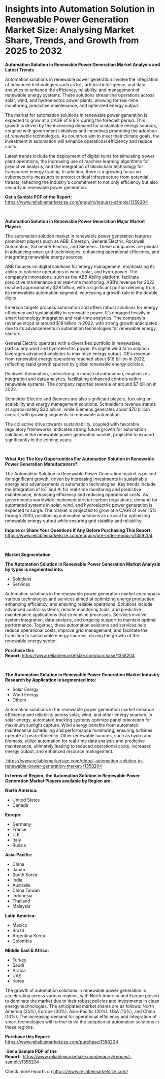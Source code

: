 <p><h1>Insights into Automation Solution in Renewable Power Generation Market Size: Analysing Market Share, Trends, and Growth from 2025 to 2032</h1></p><p><strong>Automation Solution in Renewable Power Generation Market Analysis and Latest Trends</strong></p>
<p><p>Automation solutions in renewable power generation involve the integration of advanced technologies such as IoT, artificial intelligence, and data analytics to enhance the efficiency, reliability, and management of renewable energy systems. These solutions streamline operations across solar, wind, and hydroelectric power plants, allowing for real-time monitoring, predictive maintenance, and optimized energy output.</p><p>The market for automation solutions in renewable power generation is expected to grow at a CAGR of 9.9% during the forecast period. This growth is driven by the increasing demand for sustainable energy sources, coupled with government initiatives and incentives promoting the adoption of renewable technologies. As countries aim to meet their climate goals, the investment in automation will enhance operational efficiency and reduce costs.</p><p>Latest trends include the deployment of digital twins for simulating power plant operations, the increasing use of machine learning algorithms for predictive analysis, and the integration of blockchain technology for transparent energy trading. In addition, there is a growing focus on cybersecurity measures to protect critical infrastructure from potential threats, reflecting the industry's commitment to not only efficiency but also security in renewable power generation.</p></p>
<p><strong>Get a Sample PDF of the Report:&nbsp;</strong> <a href="https://www.reliablemarketsize.com/enquiry/request-sample/1358204?utm_campaign=2459&utm_medium=2&utm_source=Github&utm_content=ia&utm_term=11032025&utm_id=automation-solution-in-renewable-power-generation">https://www.reliablemarketsize.com/enquiry/request-sample/1358204</a></p>
<p>&nbsp;</p>
<p><strong>Automation Solution in Renewable Power Generation Major Market Players</strong></p>
<p><p>The automation solution market in renewable power generation features prominent players such as ABB, Emerson, General Electric, Rockwell Automation, Schneider Electric, and Siemens. These companies are pivotal in advancing smart grid technologies, enhancing operational efficiency, and integrating renewable energy sources.</p><p>ABB focuses on digital solutions for energy management, emphasizing its ability to optimize operations in wind, solar, and hydropower. The company’s innovations, such as the ABB Ability platform, facilitate predictive maintenance and real-time monitoring. ABB’s revenue for 2022 reached approximately $28 billion, with a significant portion deriving from its renewables automation segment, witnessing a growth rate in the double digits.</p><p>Emerson targets process automation and offers robust solutions for energy efficiency and sustainability in renewable power. It’s engaged heavily in smart technology integration and real-time analytics. The company's revenue stood at around $18 billion in 2022, with strong growth anticipated due to its advancements in automation technologies for renewable energy sectors.</p><p>General Electric operates with a diversified portfolio in renewables, particularly wind and hydroelectric power. Its digital wind farm solution leverages advanced analytics to maximize energy output. GE's revenue from renewable energy operations reached about $16 billion in 2022, reflecting rapid growth spurred by global renewable energy policies.</p><p>Rockwell Automation, specializing in industrial automation, emphasizes integration and data analytics, facilitating enhanced controls within renewable systems. The company reported revenue of around $7 billion in 2022.</p><p>Schneider Electric and Siemens are also significant players, focusing on scalability and energy management solutions. Schneider’s revenue stands at approximately $30 billion, while Siemens generates about $70 billion overall, with growing segments in renewable automation.</p><p>The collective drive towards sustainability, coupled with favorable regulatory frameworks, indicates strong future growth for automation solutions in the renewable power generation market, projected to expand significantly in the coming years.</p></p>
<p>&nbsp;</p>
<p><strong>What Are The Key Opportunities For Automation Solution in Renewable Power Generation Manufacturers?</strong></p>
<p><p>The Automation Solution in Renewable Power Generation market is poised for significant growth, driven by increasing investments in sustainable energy and advancements in automation technologies. Key trends include the integration of IoT and AI for real-time monitoring and predictive maintenance, enhancing efficiency and reducing operational costs. As governments worldwide implement stricter carbon regulations, demand for automated systems in solar, wind, and hydroelectric power generation is expected to surge. The market is projected to grow at a CAGR of over 15% through 2030, positioning automated solutions as crucial for optimizing renewable energy output while ensuring grid stability and reliability.</p></p>
<p><strong>Inquire or Share Your Questions If Any Before Purchasing This Report:</strong> <a href="https://www.reliablemarketsize.com/enquiry/pre-order-enquiry/1358204?utm_campaign=2459&utm_medium=2&utm_source=Github&utm_content=ia&utm_term=11032025&utm_id=automation-solution-in-renewable-power-generation">https://www.reliablemarketsize.com/enquiry/pre-order-enquiry/1358204</a></p>
<p>&nbsp;</p>
<p><strong>Market Segmentation</strong></p>
<p><strong>The Automation Solution in Renewable Power Generation Market Analysis by types is segmented into:</strong></p>
<p><ul><li>Solutions</li><li>Services</li></ul></p>
<p><p>Automation solutions in the renewable power generation market encompass various technologies and services aimed at optimizing energy production, enhancing efficiency, and ensuring reliable operations. Solutions include advanced control systems, remote monitoring tools, and predictive maintenance applications that streamline processes. Services involve system integration, data analysis, and ongoing support to maintain optimal performance. Together, these automation solutions and services help reduce operational costs, improve grid management, and facilitate the transition to sustainable energy sources, driving the growth of the renewable energy sector.</p></p>
<p><strong>Purchase this Report:&nbsp;</strong><a href="https://www.reliablemarketsize.com/purchase/1358204?utm_campaign=2459&utm_medium=2&utm_source=Github&utm_content=ia&utm_term=11032025&utm_id=automation-solution-in-renewable-power-generation">https://www.reliablemarketsize.com/purchase/1358204</a></p>
<p>&nbsp;</p>
<p><strong>The Automation Solution in Renewable Power Generation Market Industry Research by Application is segmented into:</strong></p>
<p><ul><li>Solar Energy</li><li>Wind Energy</li><li>Others</li></ul></p>
<p><p>Automation solutions in the renewable power generation market enhance efficiency and reliability across solar, wind, and other energy sources. In solar energy, automated tracking systems optimize panel orientation for maximum sunlight capture. Wind energy benefits from automated maintenance scheduling and performance monitoring, ensuring turbines operate at peak efficiency. Other renewable sources, such as hydro and biomass, utilize automation for real-time data analysis and predictive maintenance, ultimately leading to reduced operational costs, increased energy output, and enhanced resource management.</p></p>
<p><a href="https://www.reliablemarketsize.com/global-automation-solution-in-renewable-power-generation-market-r1358204?utm_campaign=2459&utm_medium=2&utm_source=Github&utm_content=ia&utm_term=11032025&utm_id=automation-solution-in-renewable-power-generation">&nbsp;https://www.reliablemarketsize.com/global-automation-solution-in-renewable-power-generation-market-r1358204</a></p>
<p><strong>In terms of Region, the Automation Solution in Renewable Power Generation Market Players available by Region are:</strong></p>
<p>
    <p> <strong> North America: </strong>
        <ul>
            <li>United States</li>
            <li>Canada</li>
        </ul>
        </p> 
    <p> <strong> Europe: </strong>
        <ul>
            <li>Germany</li>
            <li>France</li>
            <li>U.K.</li>
            <li>Italy</li>
            <li>Russia</li>
        </ul>
        </p> 
    <p> <strong> Asia-Pacific: </strong>
        <ul>
            <li>China</li>
            <li>Japan</li>
            <li>South Korea</li>
            <li>India</li>
            <li>Australia</li>
            <li>China Taiwan</li>
            <li>Indonesia</li>
            <li>Thailand</li>
            <li>Malaysia</li>
        </ul>
        </p> 
    <p> <strong> Latin America: </strong>
        <ul>
            <li>Mexico</li>
            <li>Brazil</li>
            <li>Argentina Korea</li>
            <li>Colombia</li>
        </ul>
        </p> 
    <p> <strong> Middle East & Africa: </strong>
        <ul>
            <li>Turkey</li>
            <li>Saudi</li>
            <li>Arabia</li>
            <li>UAE</li>
            <li>Korea</li>
        </ul>
    </p>
    </p>
<p><p>The growth of automation solutions in renewable power generation is accelerating across various regions, with North America and Europe poised to dominate the market due to their robust policies and investments in clean energy technologies. The anticipated market shares are as follows: North America (25%), Europe (30%), Asia-Pacific (20%), USA (15%), and China (10%). The increasing demand for operational efficiency and integration of smart technologies will further drive the adoption of automation solutions in these regions.</p></p>
<p><strong>Purchase this Report: </strong><a href="https://www.reliablemarketsize.com/purchase/1358204?utm_campaign=2459&utm_medium=2&utm_source=Github&utm_content=ia&utm_term=11032025&utm_id=automation-solution-in-renewable-power-generation">https://www.reliablemarketsize.com/purchase/1358204</a></p>
<p>&nbsp;<strong>Get a Sample PDF of the Report:&nbsp;&nbsp;</strong><a href="https://www.reliablemarketsize.com/enquiry/request-sample/1358204?utm_campaign=2459&utm_medium=2&utm_source=Github&utm_content=ia&utm_term=11032025&utm_id=automation-solution-in-renewable-power-generation">https://www.reliablemarketsize.com/enquiry/request-sample/1358204</a></p>
<p><strong></strong></p>
<p>Check more reports on <a href="https://www.reliablemarketsize.com/?utm_campaign=2459&utm_medium=2&utm_source=Github&utm_content=ia&utm_term=11032025&utm_id=automation-solution-in-renewable-power-generation">https://www.reliablemarketsize.com/</a></p>